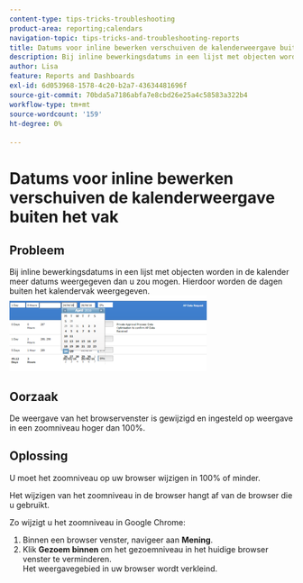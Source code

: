 ```yaml
---
content-type: tips-tricks-troubleshooting
product-area: reporting;calendars
navigation-topic: tips-tricks-and-troubleshooting-reports
title: Datums voor inline bewerken verschuiven de kalenderweergave buiten het vak
description: Bij inline bewerkingsdatums in een lijst met objecten worden in de kalender meer datums weergegeven dan u zou mogen. Hierdoor worden de dagen buiten het kalendervak weergegeven.
author: Lisa
feature: Reports and Dashboards
exl-id: 6d053968-1578-4c20-b2a7-43634481696f
source-git-commit: 70bda5a7186abfa7e8cbd26e25a4c58583a322b4
workflow-type: tm+mt
source-wordcount: '159'
ht-degree: 0%

---
```


# Datums voor inline bewerken verschuiven de kalenderweergave buiten het vak

## Probleem

Bij inline bewerkingsdatums in een lijst met objecten worden in de kalender meer datums weergegeven dan u zou mogen. Hierdoor worden de dagen buiten het kalendervak weergegeven.\
![ de mening van de Kalender ](assets/calendar-view-350x134.png)

## Oorzaak

De weergave van het browservenster is gewijzigd en ingesteld op weergave in een zoomniveau hoger dan 100%.

## Oplossing

U moet het zoomniveau op uw browser wijzigen in 100% of minder.

Het wijzigen van het zoomniveau in de browser hangt af van de browser die u gebruikt.

Zo wijzigt u het zoomniveau in Google Chrome:

1. Binnen een browser venster, navigeer aan **Mening**.
1. Klik **Gezoem binnen** om het gezoemniveau in het huidige browser venster te verminderen.\
   Het weergavegebied in uw browser wordt verkleind.
